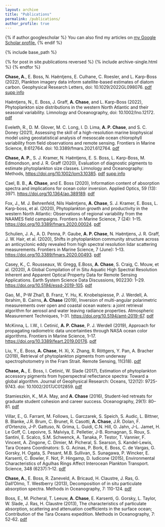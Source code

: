 ```yaml
---
layout: archive
title: "Publications"
permalink: /publications/
author_profile: true
---
```


{% if author.googlescholar %}
  You can also find my articles on <u><a href="{{author.googlescholar}}">my Google Scholar profile</a>.</u>
{% endif %}

{% include base_path %}

{% for post in site.publications reversed %}
  {% include archive-single.html %}
{% endfor %}

**Chase, A.**, E. Boss, N. Haëntjens, E. Culhane, C. Roesler, and L. Karp-Boss (2022), Plankton imagery data inform satellite-based estimates of diatom carbon. Geophysical Research Letters, doi: 10.1029/2022GL098076. [pdf](http://alisonpchase/alisonpchase.github.io/files/Chase_etal_2022.pdf) [supp info](http://alisonpchase/alisonpchase.github.io/files/Chase_etal_2022_suppinfo.pdf)

Haëntjens, N., E. Boss, J. Graff, **A. Chase**, and L. Karp-Boss (2022), Phytoplankton size distributions in the western North Atlantic and their seasonal variability. Limnology and Oceanography, doi: 10.1002/lno.12172. [pdf](http://alisonpchase/alisonpchase.github.io/files/Haentjens_etal_2022.pdf)  

Eveleth, R., D. M. Glover, M. C. Long, I. D. Lima, **A. P. Chase**, and S. C. Doney (2021), Assessing the skill of a high-resolution marine biophysical model using geostatistical analysis of mesoscale ocean chlorophyll variability from field observations and remote sensing. Frontiers in Marine Science, 8:612764. doi: 10.3389/fmars.2021.612764. [pdf](http://alisonpchase/alisonpchase.github.io/files/Eveleth_etal_2021.pdf)

**Chase, A. P.**, S. J. Kramer, N. Haëntjens, E. S. Boss, L. Karp-Boss, M. Edmondson, and J. R. Graff (2020), Evaluation of diagnostic pigments to estimate phytoplankton size classes. Limnology and Oceanography: Methods, https://doi.org/10.1002/lom3.10385. [pdf](http://alisonpchase/alisonpchase.github.io/files/Chase_etal_2020.pdf) [supp info](http://alisonpchase/alisonpchase.github.io/files/Chase_etal_2020_suppinfo.pdf)

Cael, B. B., **A. Chase**, and E. Boss (2020), Information content of absorption spectra and implications for ocean color inversion. Applied Optics, 59 (13): 3971. https://doi.org/10.1364/ao.389189. [pdf](http://alisonpchase/alisonpchase.github.io/files/Cael_etal_2020.pdf)

Fox, J., M. J. Behrenfeld, Nils Haëntjens, **A. Chase**, S. J. Kramer, E. Boss, L. Karp-boss, et al. (2020), Phytoplankton growth and productivity in the western North Atlantic: Observations of regional variability from the NAAMES field campaigns. Frontiers in Marine Science, 7 (24): 1–15. https://doi.org/10.3389/fmars.2020.00024. [pdf](http://alisonpchase/alisonpchase.github.io/files/Fox_etal_2020.pdf)

Schulien, J. A., A. D. Penna, P. Gaube, **A. P. Chase**, N. Haëntjens, J. R. Graff, J. W. Hair, et al. (2020), Shifts in phytoplankton community structure across an anticyclonic eddy revealed from high spectral resolution lidar scattering measurements. Frontiers in Marine Science, 7 (June): 1–13. https://doi.org/10.3389/fmars.2020.00493. [pdf](http://alisonpchase/alisonpchase.github.io/files/Schulien_etal_2020.pdf)  

Casey, K., C. Rousseaux, W. Gregg, E.Boss, **A. Chase**, S. Craig, C. Mouw, et al. (2020), A Global Compilation of in Situ Aquatic High Spectral Resolution Inherent and Apparent Optical Property Data for Remote Sensing Applications. Earth System Science Data Discussions, 902230: 1–29. https://doi.org/10.5194/essd-2019-105. [pdf](http://alisonpchase/alisonpchase.github.io/files/Casey_etal_2020.pdf)  

Gao, M., P-W Zhai1, B. Franz, Y. Hu, K. Knobelspiesse, P. J. Werdell, A. Ibrahim, B. Cairns, **A. Chase** (2019), Inversion of multi-angular polarimetric measurements over open and coastal ocean waters: a joint retrieval algorithm for aerosol and water leaving radiance properties. Atmospheric Measurement Techniques, 1–31. https://doi.org/10.5194/amt-2019-67. [pdf](http://alisonpchase/alisonpchase.github.io/files/Gao_etal_2019.pdf)  

McKinna, L. I.W., I. Cetinić, **A. P. Chase**, P. J. Werdell (2019), Approach for propagating radiometric data uncertainties through NASA ocean color algorithms. Frontiers in Marine Science, 1–17. https://doi.org/10.3389/feart.2019.00176. [pdf](http://alisonpchase/alisonpchase.github.io/files/McKinna_etal_2019.pdf)  

Liu, Y., E. Boss, **A. Chase**, H. Xi, X. Zhang, R. Röttgers, Y. Pan, A. Bracher (2019), Retrieval of phytoplankton pigments from underway spectrophotometry in the Fram Strait. Remote Sensing, 11(318). [pdf](http://alisonpchase/alisonpchase.github.io/files/Liu_etal_2019.pdf)  

**Chase, A.**, E. Boss, I. Cetinić, W. Slade (2017), Estimation of phytoplankton accessory pigments from hyperspectral reflectance spectra: Toward a global algorithm. Journal of Geophysical Research: Oceans, 122(12): 9725-9743. doi: 10.1002/2017JC012859. [pdf](http://alisonpchase/alisonpchase.github.io/files/Chase_etal-2017-JGR-Oceans.pdf)  

Stamieszkin, K., M.A. May, and **A. Chase** (2016), Student-led retreats for graduate student cohesion and career success. Oceanography, 29(1): 80–81. [pdf](http://alisonpchase/alisonpchase.github.io/files/Stamieszkin_May_Chase_2016.pdf)  

Villar, E., G. Farrant, M. Follows, L. Garczarek, S. Speich, S. Audic, L. Bittner, B. Blanke, J.R. Brum, C. Brunet, R. Casotti, **A. Chase**, J.R. Dolan, F. d’Ortenzio, J-P. Gattuso, N. Grima, L. Guidi, C.N. Hill, O. Jahn, J-L. Jamet, H. Le Goff, C. Lepoivre, S. Malviya, E. Pelletier, J-B. Romagnan, S. Roux, S. Santini, E. Scalco, S.M. Schwenck, A. Tanaka, P. Testor, T. Vannier, F. Vincent, A. Zingone, C. Dimier, M. Picheral, S. Searson, S. Kandel-Lewis, Tara Oceans Coordinators: S. G. Acinas, P. Bork, E. Boss, C. de Vargas, G. Gorsky, H. Ogata, S. Pesant, M.B. Sullivan, S. Sunagawa, P. Wincker, E. Karsenti, C. Bowler, F. Not, P. Hingamp, D. Iudicone (2015), Environmental Characteristics of Agulhas Rings Affect Interocean Plankton Transport. Science, 348 (6237):1–12. [pdf](http://alisonpchase/alisonpchase.github.io/files/Villar_etal_2015_Science.pdf)  

**Chase, A.**, E. Boss, R. Zaneveld, A. Bricaud, H. Claustre, J. Ras, G. Dall’Olmo, T. Westberry (2013), Decomposition of in situ particulate absorption spectra. Methods in Oceanography, 7: 110-124. [pdf](http://alisonpchase/alisonpchase.github.io/files/Chase_etal_2013.pdf)  

Boss, E., M. Picheral, T. Leeuw, **A. Chase**, E. Karsenti, G. Gorsky, L. Taylor, W. Slade, J. Ras, H. Claustre (2013), The characteristics of particulate absorption, scattering and attenuation coefficients in the surface ocean; Contribution of the Tara Oceans expedition. Methods in Oceanography, 7: 52-62. [pdf](http://alisonpchase/alisonpchase.github.io/files/Boss_etal_2013.pdf)
